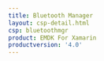 ```yaml
---
title: Bluetooth Manager
layout: csp-detail.html
csp: bluetoothmgr
product: EMDK For Xamarin
productversion: '4.0'
---
```





